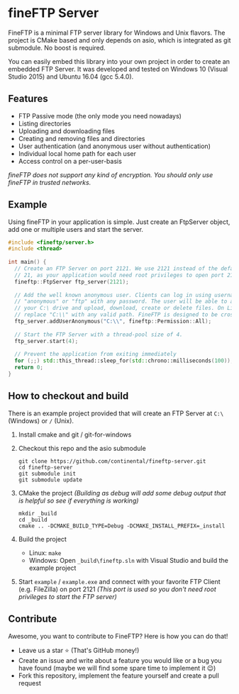 
# fineFTP Server

FineFTP is a minimal FTP server library for Windows and Unix flavors. The project is CMake based and only depends on asio, which is integrated as git submodule. No boost is required.

You can easily embed this library into your own project in order to create an embedded FTP Server. It was developed and tested on Windows 10 (Visual Studio 2015) and Ubuntu 16.04 (gcc 5.4.0).

## Features

- FTP Passive mode (the only mode you need nowadays)
- Listing directories
- Uploading and downloading files
- Creating and removing files and directories
- User authentication (and anonymous user without authentication)
- Individual local home path for each user
- Access control on a per-user-basis

*fineFTP does not support any kind of encryption. You should only use fineFTP in trusted networks.*

## Example

Using fineFTP in your application is simple. Just create an FtpServer object, add one or multiple users and start the server.

```cpp
#include <fineftp/server.h>
#include <thread>
 
int main() {
  // Create an FTP Server on port 2121. We use 2121 instead of the default port
  // 21, as your application would need root privileges to open port 21.
  fineftp::FtpServer ftp_server(2121);
 
  // Add the well known anonymous user. Clients can log in using username
  // "anonymous" or "ftp" with any password. The user will be able to access
  // your C:\ drive and upload, download, create or delete files. On Linux just
  // replace "C:\\" with any valid path. FineFTP is designed to be cross-platform.
  ftp_server.addUserAnonymous("C:\\", fineftp::Permission::All);
  
  // Start the FTP Server with a thread-pool size of 4.
  ftp_server.start(4);
 
  // Prevent the application from exiting immediately
  for (;;) std::this_thread::sleep_for(std::chrono::milliseconds(100));
  return 0;
}
```

## How to checkout and build

There is an example project provided that will create an FTP Server at `C:\` (Windows) or `/` (Unix).

1. Install cmake and git / git-for-windows

2. Checkout this repo and the asio submodule
	```console
	git clone https://github.com/continental/fineftp-server.git
	cd fineftp-server
	git submodule init
	git submodule update
	```

3. CMake the project *(Building as debug will add some debug output that is helpful so see if everything is working)*
	```console
	mkdir _build
	cd _build
	cmake .. -DCMAKE_BUILD_TYPE=Debug -DCMAKE_INSTALL_PREFIX=_install
	```

4. Build the project
	- Linux: `make`
	- Windows: Open `_build\fineftp.sln` with Visual Studio and build the example project

5. Start `example` / `example.exe` and connect with your favorite FTP Client (e.g. FileZilla) on port 2121 *(This port is used so you don't need root privileges to start the FTP server)*


## Contribute

Awesome, you want to contribute to FineFTP? Here is how you can do that!

- Leave us a star ⭐️ (That's GitHub money!)
- Create an issue and write about a feature you would like or a bug you have found (maybe we will find some spare time to implement it 😉)
- Fork this repository, implement the feature yourself and create a pull request
